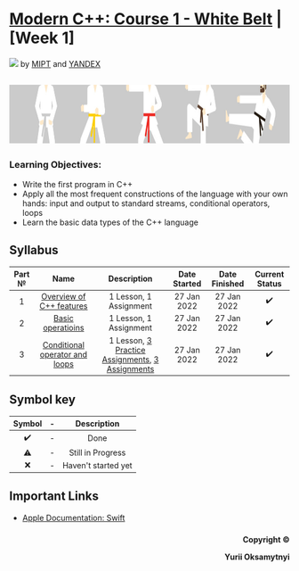 # [Modern C++: Course 1 - White Belt](https://www.coursera.org/learn/c-plus-plus-white)  | [Week 1]
<img src="https://info.nyif.com/wp-content/uploads/2019/05/coursera_logo.jpg" height="15" /> by [MIPT](https://www.mipt.ru) and [YANDEX](https://www.yandex.ru) 
## <img src="https://github.com/allwak/coursera-modern-cpp-course1-white-belt-byOks/blob/master/Pic/16-Yandex-291-1500_430-1500_430.jpg" height="105" />

### Learning Objectives:
- Write the first program in C++
- Apply all the most frequent constructions of the language with your own hands: input and output to standard streams, conditional operators, loops
- Learn the basic data types of the C++ language


## Syllabus
Part №     | Name          | Description   | Date Started  | Date Finished | Current Status  
:-----------: | :------------------------------------: | :---------------------------------------------------: | :-----------: | :-----------: | :-----------: 
1 |[Overview of C++ features](https://github.com/allwak/coursera-modern-cpp-course1-white-belt-byOks/tree/master/Week%20-%201/%5BPart%201%5D%20Overview%20of%20C%2B%2B%20features)| 1 Lesson, 1 Assignment|27 Jan 2022|27 Jan 2022|✔️
2 |[Basic operatioins](https://github.com/allwak/coursera-modern-cpp-course1-white-belt-byOks/tree/master/Week%20-%201/%5BPart%202%5D%20Basic%20operatioins)| 1 Lesson, 1 Assignment |27 Jan 2022|27 Jan 2022|✔️
3 |[Conditional operator and loops](https://github.com/allwak/coursera-modern-cpp-course1-white-belt-byOks/tree/master/Week%20-%201/%5BPart%203%5D%20Conditional%20operator%20and%20loops)|1 Lesson, [3 Practice Assignments](https://github.com/allwak/coursera-modern-cpp-course1-white-belt-byOks/tree/master/Week%20-%201/%5BPart%203%5D%20Conditional%20operator%20and%20loops/Practice%20Assignments), [3 Assignments](https://github.com/allwak/coursera-modern-cpp-course1-white-belt-byOks/tree/master/Week%20-%201/%5BPart%203%5D%20Conditional%20operator%20and%20loops/Assignments)|27 Jan 2022|27 Jan 2022|✔️



## Symbol key
Symbol|  -   | Description
:----:|:----:|:----: 
✔️   |  -   | Done  
⚠️    |  -   | Still in Progress
❌   |  -   | Haven't started yet

## Important Links

* [Apple Documentation: Swift](https://developer.apple.com/documentation/swift)
###
<p align="right"><b>Copyright ©️</b></p>
<p align="right"><b>Yurii Oksamytnyi</b></p>

